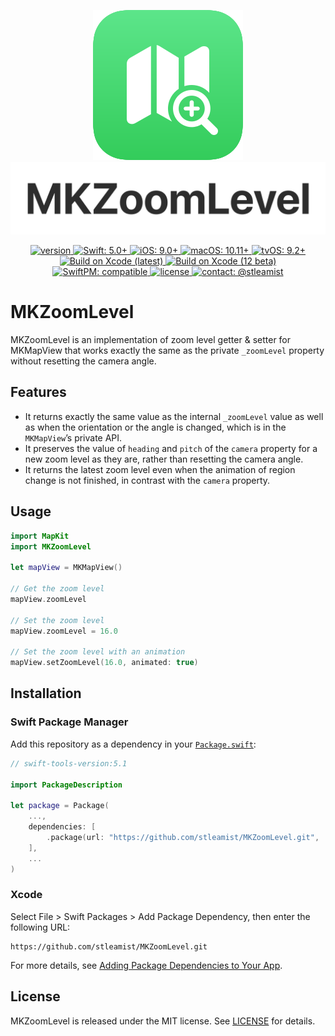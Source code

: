 <p align="center">
    <img src="/Docs/Images/MKZoomLevel-Icon.svg">
    <img src="/Docs/Images/MKZoomLevel-Logotype.svg">
</p>

<p align="center">
    <a href="https://github.com/stleamist/MKZoomLevel/releases/latest">
        <img src="https://img.shields.io/github/v/tag/stleamist/MKZoomLevel?label=version&labelColor=303840" alt="version">
    </a>
    <a href="https://swift.org/">
        <img src="https://img.shields.io/badge/Swift-5.0+-F05138?labelColor=303840" alt="Swift: 5.0+">
    </a>
    <a href="https://www.apple.com/ios/">
        <img src="https://img.shields.io/badge/iOS-9.0+-007AFF?labelColor=303840" alt="iOS: 9.0+">
    </a>
    <a href="https://www.apple.com/macos/">
        <img src="https://img.shields.io/badge/macOS-10.11+-007AFF?labelColor=303840" alt="macOS: 10.11+">
    </a>
    <a href="https://developer.apple.com/tvos/">
        <img src="https://img.shields.io/badge/tvOS-9.2+-007AFF?labelColor=303840" alt="tvOS: 9.2+">
    </a>
    <br>
    <a href="https://github.com/stleamist/MKZoomLevel/actions?query=workflow%3A%22Build+on+Xcode+%28latest%29%22">
        <img src="https://github.com/stleamist/MKZoomLevel/workflows/Build%20on%20Xcode%20(latest)/badge.svg" alt="Build on Xcode (latest)">
    </a>
    <a href="https://github.com/stleamist/MKZoomLevel/actions?query=workflow%3A%22Build+on+Xcode+%2812+beta%29%22">
        <img src="https://github.com/stleamist/MKZoomLevel/workflows/Build%20on%20Xcode%20(12%20beta)/badge.svg" alt="Build on Xcode (12 beta)">
    </a>
    <br>
    <a href="https://swift.org/package-manager/">
        <img src="https://img.shields.io/badge/SwiftPM-compatible-29CC52?labelColor=303840" alt="SwiftPM: compatible">
    </a>
    <a href="/LICENSE">
            <img src="https://img.shields.io/github/license/stleamist/MKZoomLevel?color=blue&labelColor=303840" alt="license">
        </a>
    <a href="https://twitter.com/stleamist">
        <img src="https://img.shields.io/badge/contact-@stleamist-1DA1F2?labelColor=303840" alt="contact: @stleamist">
    </a>
</p>

# MKZoomLevel
MKZoomLevel is an implementation of zoom level getter & setter for MKMapView that works exactly the same as the private `_zoomLevel` property without resetting the camera angle.

## Features
- It returns exactly the same value as the internal `_zoomLevel` value as well as when the orientation or the angle is changed, which is in the `MKMapView`’s private API.
- It preserves the value of `heading` and `pitch` of the `camera` property for a new zoom level as they are, rather than resetting the camera angle.
- It returns the latest zoom level even when the animation of region change is not finished, in contrast with the `camera` property.

## Usage
```swift
import MapKit
import MKZoomLevel

let mapView = MKMapView()

// Get the zoom level
mapView.zoomLevel

// Set the zoom level
mapView.zoomLevel = 16.0

// Set the zoom level with an animation
mapView.setZoomLevel(16.0, animated: true)
```

## Installation
### Swift Package Manager
Add this repository as a dependency in your [`Package.swift`](https://developer.apple.com/documentation/swift_packages/package):

```swift
// swift-tools-version:5.1

import PackageDescription

let package = Package(
    ...,
    dependencies: [
        .package(url: "https://github.com/stleamist/MKZoomLevel.git", .upToNextMajor(from: "1.0.0"))
    ],
    ...
)
```

### Xcode
Select File \> Swift Packages \> Add Package Dependency, then enter the following URL:

```
https://github.com/stleamist/MKZoomLevel.git
```

For more details, see [Adding Package Dependencies to Your App](https://developer.apple.com/documentation/xcode/adding_package_dependencies_to_your_app).

## License
MKZoomLevel is released under the MIT license. See [LICENSE](/LICENSE) for details.
